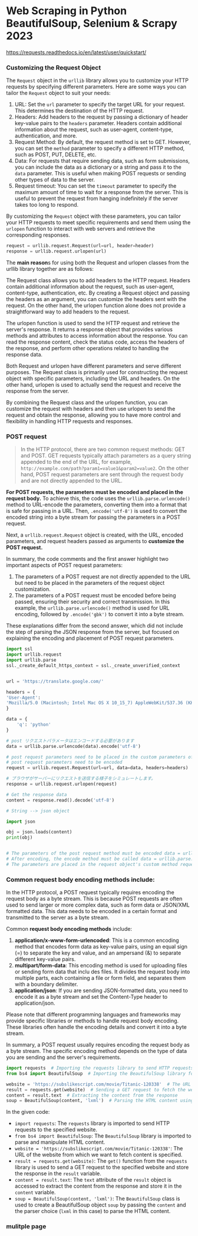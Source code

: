 # Web Scraping in Python BeautifulSoup, Selenium & Scrapy 2023



https://requests.readthedocs.io/en/latest/user/quickstart/

### Customizing the Request Object

The `Request` object in the `urllib` library allows you to customize your HTTP requests by specifying different parameters. Here are some ways you can tailor the `Request` object to suit your needs:

1. URL: Set the `url` parameter to specify the target URL for your request. This determines the destination of the HTTP request.
2. Headers: Add headers to the request by passing a dictionary of header key-value pairs to the `headers` parameter. Headers contain additional information about the request, such as user-agent, content-type, authentication, and more.
3. Request Method: By default, the request method is set to GET. However, you can set the `method` parameter to specify a different HTTP method, such as POST, PUT, DELETE, etc.
4. Data: For requests that require sending data, such as form submissions, you can include the data as a dictionary or a string and pass it to the `data` parameter. This is useful when making POST requests or sending other types of data to the server.
5. Request timeout: You can set the `timeout` parameter to specify the maximum amount of time to wait for a response from the server. This is useful to prevent the request from hanging indefinitely if the server takes too long to respond.

By customizing the `Request` object with these parameters, you can tailor your HTTP requests to meet specific requirements and send them using the `urlopen` function to interact with web servers and retrieve the corresponding responses.

```python
request = urllib.request.Request(url=url, header=header)
response = urllib.request.urlopen(url)
```


The **main reason**s for using both the Request and urlopen classes from the urllib library together are as follows:

The Request class allows you to add headers to the HTTP request. Headers contain additional information about the request, such as user-agent, content-type, authentication, etc. By creating a Request object and passing the headers as an argument, you can customize the headers sent with the request. On the other hand, the urlopen function alone does not provide a straightforward way to add headers to the request.

The urlopen function is used to send the HTTP request and retrieve the server's response. It returns a response object that provides various methods and attributes to access information about the response. You can read the response content, check the status code, access the headers of the response, and perform other operations related to handling the response data.

Both Request and urlopen have different parameters and serve different purposes. The Request class is primarily used for constructing the request object with specific parameters, including the URL and headers. On the other hand, urlopen is used to actually send the request and receive the response from the server.

By combining the Request class and the urlopen function, you can customize the request with headers and then use urlopen to send the request and obtain the response, allowing you to have more control and flexibility in handling HTTP requests and responses.



### POST request

> In the HTTP protocol, there are two common request methods: GET and POST. GET requests typically attach parameters as a query string appended to the end of the URL, for example, `http://example.com/path?param1=value1&param2=value2`. On the other hand, POST request parameters are sent through the request body and are not directly appended to the URL.

**For POST requests, the  parameters must be encoded and placed in the request body.**  To achieve this, the code uses the `urllib.parse.urlencode()` method to URL-encode the parameters, converting them into a format that is safe for passing in a URL. Then, `.encode('utf-8')` is used to convert the encoded string into a byte stream for passing the parameters in a POST request.

Next, a `urllib.request.Request` object is created, with the URL, encoded parameters, and request headers passed as arguments to **customize the POST request.**

In summary, the code comments and the first answer highlight two important aspects of POST request parameters:

1. The parameters of a POST request are not directly appended to the URL but need to be placed in the parameters of the request object customization.
2. The parameters of a POST request must be encoded before being passed, ensuring their security and correct transmission. In this example, the `urllib.parse.urlencode()` method is used for URL encoding, followed by `.encode('gbk')` to convert it into a byte stream.

These explanations differ from the second answer, which did not include the step of parsing the JSON response from the server, but focused on explaining the encoding and placement of POST request parameters.

```python
import ssl
import urllib.request
import urllib.parse
ssl._create_default_https_context = ssl._create_unverified_context


url = 'https://translate.google.com/'

headers = {
'User-Agent':
'Mozilla/5.0 (Macintosh; Intel Mac OS X 10_15_7) AppleWebKit/537.36 (KHTML, like Gecko) Chrome/113.0.0.0 Safari/537.36'
}

data = {
    'q': 'python'
}

# post リクエストパラメータはエンコードする必要があります
data = urllib.parse.urlencode(data).encode('utf-8')

# post request parameters need to be placed in the custom parameters of the request object, not appended after the url
# post request parameters need to be encoded
request = urllib.request.Request(url=url, data=data, headers=headers)

# ブラウザがサーバーにリクエストを送信する様子をシミュレートします。
response = urllib.request.urlopen(request)

# Get the response data
content = response.read().decode('utf-8')

# String --> json object

import json

obj = json.loads(content)
print(obj)


# The parameters of the post request method must be encoded data = urllib.parse.urlencode(data)
# After encoding, the encode method must be called data = urllib.parse.urlencode(data).encode('utf-8')
# The parameters are placed in the request object's custom method request = urllib.request.Request(url=url,data=data,headers=headers)

```



### Common request body encoding methods include:

In the HTTP protocol, a POST request typically requires encoding the request body as a byte stream. This is because POST requests are often used to send larger or more complex data, such as form data or JSON/XML formatted data. This data needs to be encoded in a certain format and transmitted to the server as a byte stream.

Common **request body encoding methods** include:

1. **application/x-www-form-urlencoded**: This is a common encoding method that encodes form data as key-value pairs, using an equal sign (=) to separate the key and value, and an ampersand (&) to separate different key-value pairs.
2. **multipart/form-data**: This encoding method is used for uploading files or sending form data that inclu des files. It divides the request body into multiple parts, each containing a file or form field, and separates them with a boundary delimiter.
3. **application/json**: If you are sending JSON-formatted data, you need to encode it as a byte stream and set the Content-Type header to application/json.

Please note that different programming languages and frameworks may provide specific libraries or methods to handle request body encoding. These libraries often handle the encoding details and convert it into a byte stream.

In summary, a POST request usually requires encoding the request body as a byte stream. The specific encoding method depends on the type of data you are sending and the server's requirements.



```python
import requests  # Importing the requests library to send HTTP requests
from bs4 import BeautifulSoup  # Importing the BeautifulSoup library for HTML parsing

website = 'https://subslikescript.com/movie/Titanic-120338'  # The URL of the website to fetch content from
result = requests.get(website)  # Sending a GET request to fetch the website's response
content = result.text  # Extracting the content from the response
soup = BeautifulSoup(content, 'lxml')  # Parsing the HTML content using BeautifulSoup with the lxml parser

```

In the given code:

- `import requests`: The `requests` library is imported to send HTTP requests to the specified website.
- `from bs4 import BeautifulSoup`: The `BeautifulSoup` library is imported to parse and manipulate HTML content.
- `website = 'https://subslikescript.com/movie/Titanic-120338'`: The URL of the website from which we want to fetch content is specified.
- `result = requests.get(website)`: The `get()` function from the `requests` library is used to send a GET request to the specified website and store the response in the `result` variable.
- `content = result.text`: The `text` attribute of the `result` object is accessed to extract the content from the response and store it in the `content` variable.
- `soup = BeautifulSoup(content, 'lxml')`: The `BeautifulSoup` class is used to create a BeautifulSoup object `soup` by passing the `content` and the parser choice (`lxml` in this case) to parse the HTML content.

###  mulitple page 
